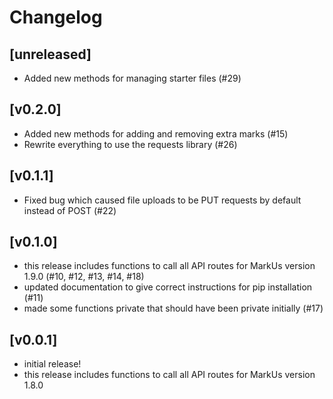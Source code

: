 # Changelog

## [unreleased]
- Added new methods for managing starter files (#29)

## [v0.2.0]
- Added new methods for adding and removing extra marks (#15)
- Rewrite everything to use the requests library (#26)

## [v0.1.1]
- Fixed bug which caused file uploads to be PUT requests by default instead of POST (#22)

## [v0.1.0]
- this release includes functions to call all API routes for MarkUs version 1.9.0 (#10, #12, #13, #14, #18)
- updated documentation to give correct instructions for pip installation (#11)
- made some functions private that should have been private initially (#17)

## [v0.0.1]
- initial release!
- this release includes functions to call all API routes for MarkUs version 1.8.0
